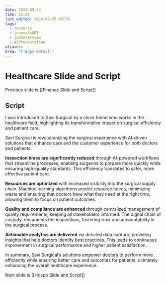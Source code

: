```yaml
---
date: 2024-09-24
time: 15:52
last_edited: 2024-09-25 03:58
tags:
  - resource
  - innovateGPT
  - jobInterview
  - AIPresentation
aliases: 
Area: "[[Baby Notes]]"
---
```

# Healthcare Slide and Script
Previous slide is [[Finance Slide and Script]]

## Script
I was introduced to Savi Surgical by a close friend who works in the healthcare field, highlighting its transformative impact on surgical efficiency and patient care.

Savi Surgical is revolutionizing the surgical experience with AI-driven solutions that enhance care and the customer experience for both doctors and patients.

**Inspection times are significantly reduced** through AI-powered workflows that streamline processes, enabling surgeons to prepare more quickly while ensuring high-quality standards. This efficiency translates to safer, more effective patient care.

**Resources are optimized** with increased visibility into the surgical supply chain. Machine learning algorithms predict resource needs, minimizing waste and ensuring that doctors have what they need at the right time, allowing them to focus on patient outcomes.

**Quality and compliance are enhanced** through centralized management of quality requirements, keeping all stakeholders informed. The digital chain of custody, documents the inspections, fostering trust and accountability in the surgical process.

**Actionable analytics are delivered** via detailed data capture, providing insights that help doctors identify best practices. This leads to continuous improvement in surgical performance and higher patient satisfaction.

In summary, Savi Surgical’s solutions empower doctors to perform more efficiently while ensuring better care and outcomes for patients, ultimately enhancing the overall healthcare experience.

Next slide is [[Hospo Slide and Script]]
